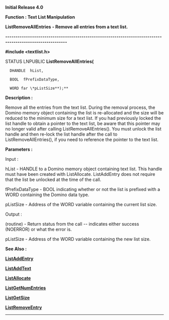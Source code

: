 




<!--
 /\* Font Definitions \*/
 @font-face
 {font-family:Helv;
 panose-1:2 11 6 4 2 2 2 3 2 4;}
@font-face
 {font-family:"Cambria Math";
 panose-1:2 4 5 3 5 4 6 3 2 4;}
 /\* Style Definitions \*/
 p.MsoNormal, li.MsoNormal, div.MsoNormal
 {margin-top:0cm;
 margin-right:0cm;
 margin-bottom:8.0pt;
 margin-left:0cm;
 line-height:107%;
 font-size:11.0pt;
 font-family:"Calibri",sans-serif;}
.MsoChpDefault
 {font-size:11.0pt;}
.MsoPapDefault
 {margin-bottom:8.0pt;
 line-height:107%;}
 /\* Page Definitions \*/
 @page WordSection1
 {size:612.0pt 792.0pt;
 margin:72.0pt 72.0pt 72.0pt 72.0pt;}
div.WordSection1
 {page:WordSection1;}
-->




**Initial Release 4.0**



**Function : Text List Manipulation**



**ListRemoveAllEntries** **- Remove
all entries from a text list.**


**----------------------------------------------------------------------------------------------------------**



**#include <textlist.h>**



STATUS
LNPUBLIC **ListRemoveAllEntries(**  

      DHANDLE  hList,  

      BOOL  fPrefixDataType,  

      WORD far \*pListSize**);**



**Description :**



Remove all
the entries from the text list.  During the removal process, the Domino memory
object containing the list is re-allocated and the size will be reduced to the
minimum size for a text list.  If you had previously locked the list handle to
obtain a pointer to the text list, be aware that this pointer may no longer
valid after calling ListRemoveAllEntries().   You must unlock the list handle
and then re-lock the list handle after the call to ListRemoveAllEntries(), if
you need to reference the pointer to the text list.


 


**Parameters :**



Input :  

hList  -  HANDLE to a Domino memory object containing text list.  This handle
must have been created with ListAllocate.  ListAddEntry does not require that
the list be unlocked at the time of the call.  

  

fPrefixDataType  -  BOOL indicating whether or not the list is prefixed with a
WORD containing the Domino data type.  

  

pListSize  -  Address of the WORD variable containing the current list size.  

  




Output :  

(routine)  -  Return status from the call -- indicates either success (NOERROR)
or what the error is.  

  

  

pListSize  -  Address of the WORD variable containing the new list size.  

  




 **See Also :**


**[ListAddEntry](ListAddEntry.md)**


**[ListAddText](ListAddText.md)**


**[ListAllocate](ListAllocate.md)**


**[ListGetNumEntries](ListGetNumEntries.md)**


**[ListGetSize](ListGetSize.md)**


**[ListRemoveEntry](ListRemoveEntry.md)**



----------------------------------------------------------------------------------------------------------


 





